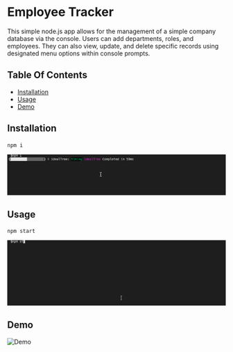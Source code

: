 # Employee Tracker
This simple node.js app allows for the management of a simple company database via the console.  Users can add departments, roles, and employees.  They can also view, update, and delete specific records using designated menu options within console prompts.

## Table Of Contents
- [Installation](#installation)
- [Usage](#usage)
- [Demo](#demo)




## Installation
```
npm i
```
![Installation](https://github.com/j-goldrath/employee-tracker/blob/main/assets/employee-tracker-install.gif?raw=true)

## Usage
```
npm start
```
![Usage](https://github.com/j-goldrath/employee-tracker/blob/main/assets/employee-tracker-usage.gif?raw=true)

## Demo
![Demo](https://j-goldrath.github.io/employee-tracker/assets/employee-tracker-demo.gif)








